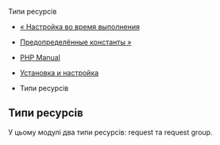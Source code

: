 Типи ресурсів

-   [« Настройка во время выполнения](eio.configuration.html)
    
-   [Предопределённые константы »](eio.constants.html)
    
-   [PHP Manual](index.html)
    
-   [Установка и настройка](eio.setup.html)
    
-   Типи ресурсів
    

## Типи ресурсів

У цьому модулі два типи ресурсів: request та request group.